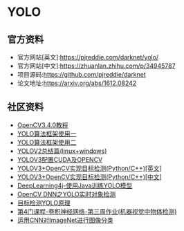 
# YOLO

## 官方资料

- 官方网站[英文]:https://pjreddie.com/darknet/yolo/
- 官方网站[中文]:https://zhuanlan.zhihu.com/p/34945787
- 项目源码:https://github.com/pjreddie/darknet
- 论文地址:https://arxiv.org/abs/1612.08242

## 社区资料

- [OpenCV3.4.0教程](https://docs.opencv.org/3.4.0/da/d9d/tutorial_dnn_yolo.html)
- [YOLO算法框架使用一](http://www.cnblogs.com/minsons/p/7905473.html)
- [YOLO算法框架使用二](https://www.cnblogs.com/minsons/p/7905488.html)
- [YOLOV2总结篇(linux+windows)](https://blog.csdn.net/qq_14845119/article/details/53589282)
- [YOLOV3配置CUDA及OPENCV](https://blog.csdn.net/viptung/article/details/80551009)
- [YOLOV3+OpenCV实现目标检测(Python/C++)[英文]](https://hk.saowen.com/a/8c0f58aa3914c3bef46fb29eb40c77522b25fd7c0672fc9eadb2b3fdc2a8fbfb)
- [YOLOV3+OpenCV实现目标检测(Python/C++)[中文]](https://blog.csdn.net/haoqimao_hard/article/details/82081285)
- [DeepLearning4j-使用Java训练YOLO模型](https://blog.csdn.net/u011669700/article/details/79886619)
- [OpenCV DNN之YOLO实时对象检测](http://blog.51cto.com/gloomyfish/2095418)
- [目标检测YOLO原理](https://www.cnblogs.com/fariver/p/7446921.html)
- [第4门课程-卷积神经网络-第三周作业(机器视觉中物体检测)](https://blog.csdn.net/ljp1919/article/details/79058189)
- [运用CNN对ImageNet进行图像分类](https://zhuanlan.zhihu.com/p/22538465)
